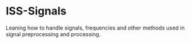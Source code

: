# ISS-Signals

Leaning how to handle signals, frequencies and other methods used in signal preprocessing and processing.
